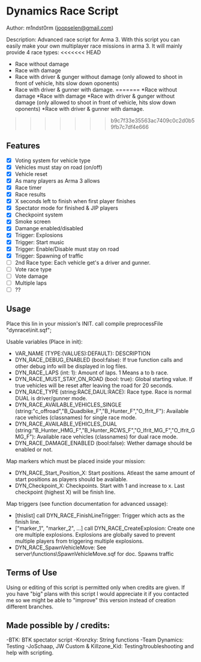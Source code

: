 Dynamics Race Script
================================
Author: m1ndst0rm (joopselen@gmail.com)

Description:
Advanced race script for Arma 3. With this script you can easily make your own multiplayer race missions in arma 3.
It will mainly provide 4 race types:
<<<<<<< HEAD

* Race without damage
* Race with damage 
* Race with driver & gunger without damage (only allowed to shoot in front of vehicle, hits slow down oponents)
* Race with driver & gunner with damage. 
=======
*Race without damage
*Race with damage 
*Race with driver & gunger without damage (only allowed to shoot in front of vehicle, hits slow down oponents)
*Race with driver & gunner with damage. 
>>>>>>> b9c7f33e35563ac7409c0c2d0b59fb7c7df4e666

Features
--------
- [x] Voting system for vehicle type
- [x] Vehicles must stay on road (on/off)
- [x] Vehicle reset
- [x] As many players as Arma 3 allows
- [x] Race timer
- [x] Race results
- [x] X seconds left to finish when first player finishes
- [x] Spectator mode for finished & JIP players
- [x] Checkpoint system
- [x] Smoke screen
- [x] Damange enabled/disabled
- [x] Trigger: Explosions
- [x] Trigger: Start music
- [x] Trigger: Enable/Disable must stay on road
- [x] Trigger: Spawning of traffic
- [ ] 2nd Race type: Each vehicle get's a driver and gunner.
- [ ] Vote race type
- [ ] Vote damage
- [ ] Multiple laps
- [ ] ??

Usage
-----

Place this lin in your mission's INIT.
call compile preprocessFile "dynrace\init.sqf";

Usable variables (Place in init):

* VAR_NAME (TYPE:(VALUES):DEFAULT): DESCRIPTION
* DYN_RACE_DEBUG_ENABLED (bool:false): If true function calls and other debug info will be displayed in log files.
* DYN_RACE_LAPS (int: 1): Amount of laps. 1 Means a to b race.
* DYN_RACE_MUST_STAY_ON_ROAD (bool: true): Global starting value. If true vehicles will be reset after leaving the road for 20 seconds.
* DYN_RACE_TYPE (string:RACE,DAUL:RACE): Race type. Race is normal DUAL is driver/gunner mode.
* DYN_RACE_AVAILABLE_VEHICLES_SINGLE (string:"c_offroad","B_Quadbike_F","B_Hunter_F","O_Ifrit_F"): Available race vehicles (classnames) for single race mode.
* DYN_RACE_AVAILABLE_VEHICLES_DUAL (string:"B_Hunter_HMG_F","B_Hunter_RCWS_F","O_Ifrit_MG_F","O_Ifrit_GMG_F"): Available race vehicles (classnames) for dual race mode.
* DYN_RACE_DAMAGE_ENABLED (bool:false): Wether damage should be enabled or not.

Map markers which must be placed inside your mission:

* DYN_RACE_Start_Position_X: Start positions. Atleast the same amount of start positions as players should be available.
* DYN_Checkpoint_X: Checkpoints. Start with 1 and increase to x. Last checkpoint (highest X) will be finish line.

Map triggers (see function documentation for advanced ussage):

* [thislist] call DYN_RACE_FinishLineTrigger: Trigger which acts as the finish line.
* ["marker_1", "marker_2", ...] call DYN_RACE_CreateExplosion: Create one ore multiple explosions. Explosions are globally saved to prevent multiple players from triggering multiple explosions.
* DYN_RACE_SpawnVehicleMove: See server\functions\SpawnVehicleMove.sqf for doc. Spawns traffic

Terms of Use
------------
Using or editing of this script is permitted only when credits are given. If you have "big" plans with this script I would appreciate it if you contacted me so we might be able to "improve" this version instead of creation different branches.

Made possible by / credits:
---------------------------
-BTK: BTK spectator script
-Kronzky: String functions
-Team Dynamics: Testing
-JoSchaap, JW Custom & Killzone_Kid: Testing/troubleshooting and help with scripting.